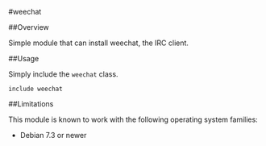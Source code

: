 #weechat

##Overview

Simple module that can install weechat, the IRC client. 


##Usage

Simply include the `weechat` class.

    include weechat

##Limitations

This module is known to work with the following operating system families:

 - Debian 7.3 or newer

